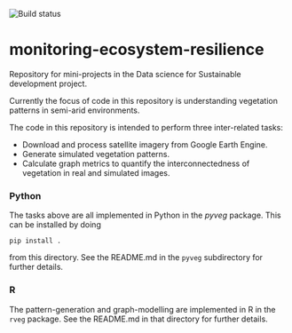 ![Build status](https://api.travis-ci.com/alan-turing-institute/monitoring-ecosystem-resilience.svg?branch=master)

# monitoring-ecosystem-resilience
Repository for mini-projects in the Data science for Sustainable development project.

Currently the focus of code in this repository is understanding vegetation patterns in semi-arid environments.

The code in this repository is intended to perform three inter-related tasks:
* Download and process satellite imagery from Google Earth Engine.
* Generate simulated vegetation patterns.
* Calculate graph metrics to quantify the interconnectedness of vegetation in real and simulated images.

### Python

The tasks above are all implemented in Python in the *pyveg* package.  This can be installed by doing
```
pip install .
```
from this directory.  See the README.md in the `pyveg` subdirectory for further details.

### R

The pattern-generation and graph-modelling are implemented in R in the `rveg` package.  See the README.md in that directory for further details.
